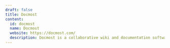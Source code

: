 ```yaml
---
draft: false
title: Docmost
content:
  id: docmost
  name: Docmost
  website: https://docmost.com/
  description: Docmost is a collaborative wiki and documentation software. It is an open-source alternative to Confluence and Notion.
---
```

